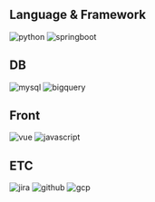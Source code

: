 ## Language & Framework
![python](https://img.shields.io/badge/python-3776AB?style=for-the-badge&logo=python&logoColor=white)
![springboot](https://img.shields.io/badge/springboot-6DB33F?style=for-the-badge&logo=springboot&logoColor=white)

## DB
![mysql](https://img.shields.io/badge/mysql-4479A1?style=for-the-badge&logo=mysql&logoColor=white)
![bigquery](https://img.shields.io/badge/googlebigquery-669DF6?style=for-the-badge&logo=googlebigquery&logoColor=white)

## Front
![vue](https://img.shields.io/badge/vue.js-4FC08D?style=for-the-badge&logo=vue.js&logoColor=white)
![javascript](https://img.shields.io/badge/javascript-F7DF1E?style=for-the-badge&logo=javascript&logoColor=black)

## ETC
![jira](https://img.shields.io/badge/jira-0052CC?style=for-the-badge&logo=jira&logoColor=white)
![github](https://img.shields.io/badge/github-181717?style=for-the-badge&logo=github&logoColor=white)
![gcp](https://img.shields.io/badge/googlecloud-4285F4?style=for-the-badge&logo=googlecloud&logoColor=white)

<!--
**frank220203/frank220203** is a ✨ _special_ ✨ repository because its `README.md` (this file) appears on your GitHub profile.

Here are some ideas to get you started:

- 🔭 I’m currently working on ...
- 🌱 I’m currently learning ...
- 👯 I’m looking to collaborate on ...
- 🤔 I’m looking for help with ...
- 💬 Ask me about ...
- 📫 How to reach me: ...
- 😄 Pronouns: ...
- ⚡ Fun fact: ...
-->
